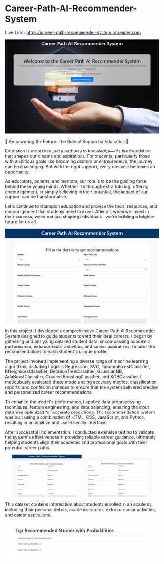 # Career-Path-AI-Recommender-System

Live Link : https://career-path-recommender-system.onrender.com

![banner](https://github.com/Azmary413/Career-Path-Recommender-System/blob/main/Career-Path-AI%20home%20page.jpg)

🌟 Empowering the Future: The Role of Support in Education 🌟

Education is more than just a pathway to knowledge—it's the foundation that shapes our dreams and aspirations. For students, particularly those with ambitious goals like becoming doctors or entrepreneurs, the journey can be challenging. But with the right support, every obstacle becomes an opportunity.

As educators, parents, and mentors, our role is to be the guiding force behind these young minds. Whether it's through extra tutoring, offering encouragement, or simply believing in their potential, the impact of our support can be transformative.

Let's continue to champion education and provide the tools, resources, and encouragement that students need to excel. After all, when we invest in their success, we're not just shaping individuals—we're building a brighter future for us all.

![banner](https://github.com/Azmary413/Career-Path-Recommender-System/blob/main/form.jpg)

In this project, I developed a comprehensive Career Path AI Recommender System designed to guide students toward their ideal careers. I began by gathering and analyzing detailed student data, encompassing academic performance, extracurricular activities, and career aspirations, to tailor the recommendations to each student's unique profile.

The project involved implementing a diverse range of machine learning algorithms, including Logistic Regression, SVC, RandomForestClassifier, KNeighborsClassifier, DecisionTreeClassifier, GaussianNB, AdaBoostClassifier, GradientBoostingClassifier, and XGBClassifier. I meticulously evaluated these models using accuracy metrics, classification reports, and confusion matrices to ensure that the system delivered precise and personalized career recommendations.

To enhance the model's performance, I applied data preprocessing techniques, feature engineering, and data balancing, ensuring the input data was optimized for accurate predictions. The recommendation system was built using a combination of HTML, CSS, JavaScript, and Python, resulting in an intuitive and user-friendly interface.

After successful implementation, I conducted extensive testing to validate the system's effectiveness in providing reliable career guidance, ultimately helping students align their academic and professional goals with their potential career paths.

<p align="center">
  <img src="https://github.com/Azmary413/Career-Path-Recommender-System/blob/main/form.jpg" alt="Form Image" width="45%">
  <img src="https://github.com/Azmary413/Career-Path-Recommender-System/blob/main/form%20fill%20up.jpg" alt="Form Fill Up Image" width="45%">
</p>

This dataset contains information about students enrolled in an academy, including their personal details, academic scores, extracurricular activities, and career aspirations.

![banner](https://github.com/Azmary413/Career-Path-Recommender-System/blob/main/recommended%20ans.jpg)

